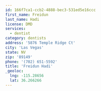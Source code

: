 ```yaml
---
id: 166f7ca1-ccb2-4888-bec3-531ed5e16ccc
first_name: Freidun
last_name: Hadi
license: DMD
services:
  - dentist
category: dentists
address: '5876 Temple Ridge Ct'
city: 'Las Vegas'
state: NV
zip: '89149'
phone: '(702) 651-5592'
title: 'Freidun Hadi'
_geoloc:
  lng: -115.28656
  lat: 36.266266
---
```

